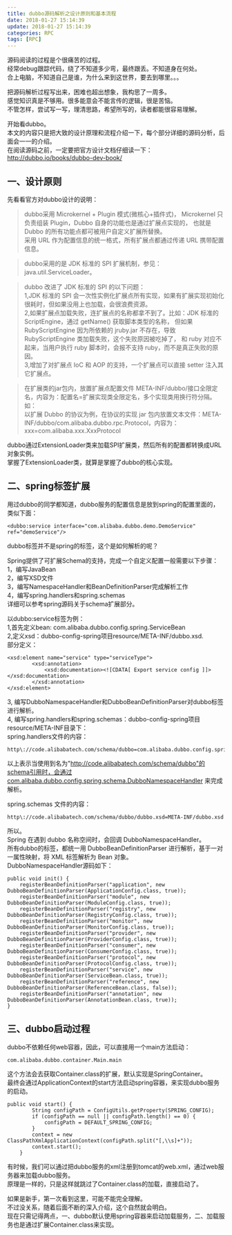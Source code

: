 ```yaml
---
title: dubbo源码解析之设计原则和基本流程
date: 2018-01-27 15:14:39
update: 2018-01-27 15:14:39
categories: RPC
tags: [RPC]
---
```

源码阅读的过程是个很痛苦的过程。  
经常debug跟踪代码，绕了不知道多少弯，最终跟丢。不知道身在何处。  
合上电脑，不知道自己是谁，为什么来到这世界，要去到哪里。。。  

把源码解析过程写出来，困难也超出想象，我构思了一周多。   
感觉知识真是不够用。很多能意会不能言传的逻辑，很是苦恼。  
不管怎样，尝试写一写，理清思路，希望所写的，读者都能很容易理解。  

开始看dubbo。  
本文的内容只是把大致的设计原理和流程介绍一下，每个部分详细的源码分析，后面会一一的介绍。  
在阅读源码之前，一定要把官方设计文档仔细读一下：http://dubbo.io/books/dubbo-dev-book/  

## 一、设计原则
先看看官方对dubbo设计的说明：  

>dubbo采用 Microkernel + Plugin 模式(微核心+插件式)，
Microkernel 只负责组装 Plugin，Dubbo 自身的功能也是通过扩展点实现的，
也就是 Dubbo 的所有功能点都可被用户自定义扩展所替换。  
采用 URL 作为配置信息的统一格式，所有扩展点都通过传递 URL 携带配置信息。  

>dubbo采用的是 JDK 标准的 SPI 扩展机制，参见：java.util.ServiceLoader。  

>dubbo 改进了 JDK 标准的 SPI 的以下问题：  
1,JDK 标准的 SPI 会一次性实例化扩展点所有实现，如果有扩展实现初始化很耗时，但如果没用上也加载，会很浪费资源。  
2,如果扩展点加载失败，连扩展点的名称都拿不到了。比如：JDK 标准的 ScriptEngine，通过 getName() 获取脚本类型的名称，
但如果 RubyScriptEngine 因为所依赖的 jruby.jar 不存在，导致 RubyScriptEngine 类加载失败，这个失败原因被吃掉了，
和 ruby 对应不起来，当用户执行 ruby 脚本时，会报不支持 ruby，而不是真正失败的原因。  
3,增加了对扩展点 IoC 和 AOP 的支持，一个扩展点可以直接 setter 注入其它扩展点。  

>在扩展类的jar包内，放置扩展点配置文件 META-INF/dubbo/接口全限定名，内容为：配置名=扩展实现类全限定名，多个实现类用换行符分隔。  
如：  
以扩展 Dubbo 的协议为例，在协议的实现 jar 包内放置文本文件：META-INF/dubbo/com.alibaba.dubbo.rpc.Protocol，内容为： 
xxx=com.alibaba.xxx.XxxProtocol

dubbo通过ExtensionLoader类来加载SPI扩展类，然后所有的配置都转换成URL对象实例。  
掌握了ExtensionLoader类，就算是掌握了dubbo的核心实现。  

## 二、spring标签扩展
用过dubbo的同学都知道，dubbo服务的配置信息是放到spring的配置里面的，类似下面：
```
<dubbo:service interface="com.alibaba.dubbo.demo.DemoService" ref="demoService"/>
```
dubbo标签并不是spring的标签，这个是如何解析的呢？  

Spring提供了可扩展Schema的支持，完成一个自定义配置一般需要以下步骤：  
1，编写JavaBean  
2，编写XSD文件  
3，编写NamespaceHandler和BeanDefinitionParser完成解析工作  
4，编写spring.handlers和spring.schemas  
详细可以参考spring源码关于schema扩展部分。  

以dubbo:service标签为例：  
1,首先定义bean: com.alibaba.dubbo.config.spring.ServiceBean  
2,定义xsd：dubbo-config-spring项目resource/META-INF/dubbo.xsd.  
部分定义：
```
<xsd:element name="service" type="serviceType"> 
        <xsd:annotation> 
            <xsd:documentation><![CDATA[ Export service config ]]></xsd:documentation> 
        </xsd:annotation> 
</xsd:element>
```
3, 编写DubboNamespaceHandler和DubboBeanDefinitionParser对dubbo标签进行解析。  
4, 编写spring.handlers和spring.schemas：dubbo-config-spring项目resource/META-INF目录下：  
spring.handlers文件的内容：
```
http\://code.alibabatech.com/schema/dubbo=com.alibaba.dubbo.config.spring.schema.DubboNamespaceHandler
```
以上表示当使用到名为"http://code.alibabatech.com/schema/dubbo"的schema引用时，会通过com.alibaba.dubbo.config.spring.schema.DubboNamespaceHandler 来完成解析。  

spring.schemas 文件的内容：
```
http\://code.alibabatech.com/schema/dubbo/dubbo.xsd=META-INF/dubbo.xsd
```

所以。  
Spring 在遇到 dubbo 名称空间时，会回调 DubboNamespaceHandler。  
所有dubbo的标签，都统一用 DubboBeanDefinitionParser 进行解析，基于一对一属性映射，将 XML 标签解析为 Bean 对象。  
DubboNamespaceHandler源码如下：  
```
public void init() {
    registerBeanDefinitionParser("application", new DubboBeanDefinitionParser(ApplicationConfig.class, true));
    registerBeanDefinitionParser("module", new DubboBeanDefinitionParser(ModuleConfig.class, true));
    registerBeanDefinitionParser("registry", new DubboBeanDefinitionParser(RegistryConfig.class, true));
    registerBeanDefinitionParser("monitor", new DubboBeanDefinitionParser(MonitorConfig.class, true));
    registerBeanDefinitionParser("provider", new DubboBeanDefinitionParser(ProviderConfig.class, true));
    registerBeanDefinitionParser("consumer", new DubboBeanDefinitionParser(ConsumerConfig.class, true));
    registerBeanDefinitionParser("protocol", new DubboBeanDefinitionParser(ProtocolConfig.class, true));
    registerBeanDefinitionParser("service", new DubboBeanDefinitionParser(ServiceBean.class, true));
    registerBeanDefinitionParser("reference", new DubboBeanDefinitionParser(ReferenceBean.class, false));
    registerBeanDefinitionParser("annotation", new DubboBeanDefinitionParser(AnnotationBean.class, true));
}
```

## 三、dubbo启动过程
dubbo不依赖任何web容器，因此，可以直接用一个main方法启动：
```
com.alibaba.dubbo.container.Main.main
```
这个方法会去获取Container.class的扩展，默认实现是SpringContainer。  
最终会通过ApplicationContext的start方法启动spring容器，来实现dubbo服务的启动。  
```
public void start() {
        String configPath = ConfigUtils.getProperty(SPRING_CONFIG);
        if (configPath == null || configPath.length() == 0) {
            configPath = DEFAULT_SPRING_CONFIG;
        }
        context = new ClassPathXmlApplicationContext(configPath.split("[,\\s]+"));
        context.start();
    }
```

有时候，我们可以通过把dubbo服务的xml注册到tomcat的web.xml，通过web服务器来加载dubbo服务。  
原理是一样的，只是这样就跳过了Container.class的加载，直接启动了。  

如果是新手，第一次看到这里，可能不能完全理解。  
不过没关系，随着后面不断的深入介绍，这个自然就会明白。  
现在只需记得两点，一、dubbo默认使用spring容器来启动加载服务，二、加载服务也是通过扩展Container.class来实现。  


